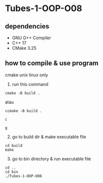 # Tubes-1-OOP-O08

## dependencies

- GNU G++ Compiler
- C++ 17
- CMake 3.25

## how to compile & use program

cmake unix linux only

1. run this command

```
cmake -B build .
```
atau
```
ccmake -B build .
```
```
c
```
```
g
```
2. go to build dir & make executable file

```
cd build
make
```

3. go to bin directory & run executable file

```
cd ..
cd bin
./Tubes-1-OOP-O08
```
